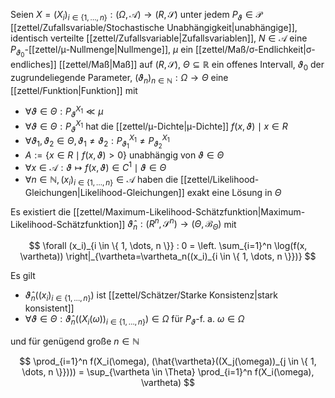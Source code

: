 Seien $X = (X_i)_{i \in \{ 1, \dots, n \}} : (\Omega, \mathcal{A}) \to (R, \mathscr{S})$ unter jedem $P_\vartheta \in \mathcal{P}$ [[zettel/Zufallsvariable/Stochastische Unabhängigkeit|unabhängige]], identisch verteilte [[zettel/Zufallsvariable|Zufallsvariablen]], $N \in \mathcal{A}$ eine $P_{\vartheta_0}$-[[zettel/μ-Nullmenge|Nullmenge]], $\mu$ ein [[zettel/Maß/σ-Endlichkeit|σ-endliches]] [[zettel/Maß|Maß]] auf $(R, \mathscr{S})$, $\Theta \subseteq \mathbb{R}$ ein offenes Intervall, $\vartheta_0$ der zugrundeliegende Parameter, $(\vartheta_n)_{n \in \mathbb{N}} : \Omega \to \Theta$ eine [[zettel/Funktion|Funktion]] mit
- $\forall \vartheta \in \Theta : P_\vartheta^{X_1} \ll \mu$
- $\forall \vartheta \in \Theta : P_\vartheta^{X_1}$ hat die [[zettel/μ-Dichte|μ-Dichte]] $f(x, \vartheta) \mid x \in R$
- $\forall \vartheta_1, \vartheta_2 \in \Theta, \vartheta_1 \ne \vartheta_2 : P_{\vartheta_1}^{X_1} \ne P_{\vartheta_2}^{X_1}$
- $A := \{ x \in R \mid f(x, \vartheta) \gt 0 \}$ unabhängig von $\vartheta \in \Theta$
- $\forall x \in \mathcal{A} : \vartheta \mapsto f(x, \vartheta) \in C^1 \mid \vartheta \in \Theta$
- $\forall n \in \mathbb{N}, (x_i)_{i \in \{ 1, \dots, n \}} \in \mathcal{A}$ haben die [[zettel/Likelihood-Gleichungen|Likelihood-Gleichungen]] exakt eine Lösung in $\Theta$

Es existiert die [[zettel/Maximum-Likelihood-Schätzfunktion|Maximum-Likelihood-Schätzfunktion]] $\hat{\vartheta}_n : (R^n, \mathscr{S}^n) \to (\Theta, \mathscr{B}_\Theta)$ mit

$$
	\forall (x_i)_{i \in \{ 1, \dots, n \}} : 0 = \left. \sum_{i=1}^n \log(f(x, \vartheta)) \right|_{\vartheta=\vartheta_n((x_i)_{i \in \{ 1, \dots, n \}})}
$$

Es gilt
- $\hat{\vartheta}_n((x_i)_{i \in \{ 1, \dots, n \}})$ ist [[zettel/Schätzer/Starke Konsistenz|stark konsistent]]
- $\forall \vartheta \in \Theta : \hat{\vartheta}_n((X_i(\omega))_{i \in \{ 1, \dots, n \}}) \in \Omega$ für $P_\vartheta$-f. a. $\omega \in \Omega$

und für genügend große $n \in \mathbb{N}$

$$
	\prod_{i=1}^n f(X_i(\omega), (\hat{\vartheta}((X_j(\omega))_{j \in \{ 1, \dots, n \}}))) = \sup_{\vartheta \in \Theta} \prod_{i=1}^n f(X_i(\omega), \vartheta)
$$